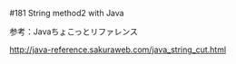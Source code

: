 #181 String method2 with Java

参考：Javaちょこっとリファレンス

http://java-reference.sakuraweb.com/java_string_cut.html
